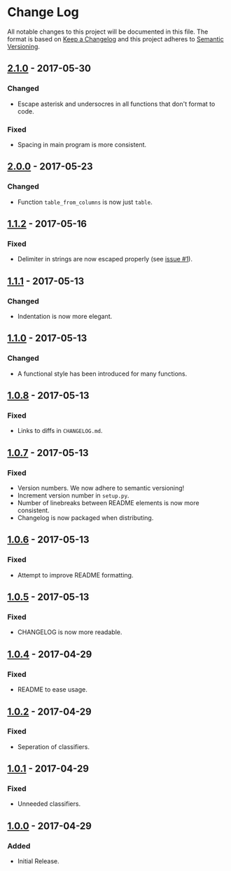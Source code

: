 # Change Log

All notable changes to this project will be documented in this file. The format
is based on [Keep a Changelog](http://keepachangelog.com/) and this project
adheres to [Semantic Versioning](http://semver.org/).

## [2.1.0] -  2017-05-30
### Changed
-   Escape asterisk and undersocres in all functions that don't format to code.
### Fixed
-   Spacing in main program is more consistent.

## [2.0.0] - 2017-05-23
### Changed
-   Function `table_from_columns` is now just `table`.

## [1.1.2] - 2017-05-16
### Fixed
-   Delimiter in strings are now escaped properly (see [issue #1][]).

## [1.1.1] - 2017-05-13
### Changed
-   Indentation is now more elegant.

## [1.1.0] - 2017-05-13
### Changed
-   A functional style has been introduced for many functions.

## [1.0.8] - 2017-05-13
### Fixed
-   Links to diffs in `CHANGELOG.md`.

## [1.0.7] - 2017-05-13
### Fixed
-   Version numbers. We now adhere to semantic versioning!
-   Increment version number in `setup.py`.
-   Number of linebreaks between README elements is now more consistent.
-   Changelog is now packaged when distributing.

## [1.0.6] - 2017-05-13
### Fixed
-   Attempt to improve README formatting.

## [1.0.5] - 2017-05-13
### Fixed
-   CHANGELOG is now more readable.

## [1.0.4] - 2017-04-29
### Fixed
-   README to ease usage.

## [1.0.2] - 2017-04-29
### Fixed
-   Seperation of classifiers.

## [1.0.1] - 2017-04-29
### Fixed
-   Unneeded classifiers.

## [1.0.0] - 2017-04-29
### Added
-   Initial Release.

[Unreleased]: https://github.com/abactel/markdown_strings/compare/v0.3.0...HEAD
[1.0.0]: https://github.com/abactel/markdown_strings/commit/328395bd8ca7024d23270164623c28f49c544e20
[1.0.1]: https://github.com/abactel/markdown_strings/compare/v1.0.0...v1.0.1
[1.0.2]: https://github.com/abactel/markdown_strings/compare/v1.0.1...v1.0.2
[1.0.4]: https://github.com/abactel/markdown_strings/compare/v1.0.2...v1.0.4
[1.0.5]: https://github.com/abactel/markdown_strings/compare/v1.0.4...v1.0.5
[1.0.6]: https://github.com/abactel/markdown_strings/compare/v1.0.5...v1.0.6
[1.0.7]: https://github.com/abactel/markdown_strings/compare/v1.0.6...v1.0.7
[1.0.8]: https://github.com/abactel/markdown_strings/compare/v1.0.7...v1.0.8
[1.1.0]: https://github.com/abactel/markdown_strings/compare/v1.0.8...v1.1.0
[1.1.1]: https://github.com/abactel/markdown_strings/compare/v1.1.0...v1.1.1
[1.1.2]: https://github.com/abactel/markdown_strings/compare/v1.1.1...v1.1.2
[2.0.0]: https://github.com/abactel/markdown_strings/compare/v1.1.2...v2.0.0
[2.1.0]: https://github.com/abactel/markdown_strings/compare/v1.0.0...v2.1.0



[issue #1]: https://github.com/abactel/markdown_strings/issues/1
